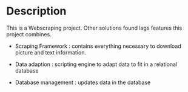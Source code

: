 Description
===========
This is a Webscraping project. Other solutions found lags features this project combines.

-   Scraping Framework  : contains everything necessary to download picture and text information.

-   Data adaption       : scripting engine to adapt data to fit in a relational database

-   Database management : updates data in the database

